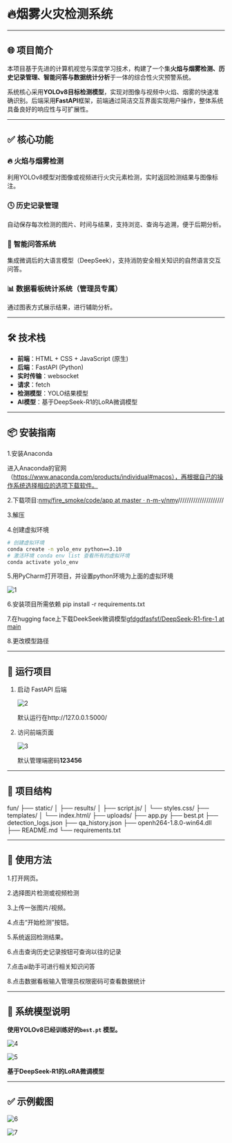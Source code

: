 # 🔥烟雾火灾检测系统

------

## 🌐 项目简介

本项目基于先进的计算机视觉与深度学习技术，构建了一个集**火焰与烟雾检测、历史记录管理、智能问答与数据统计分析**于一体的综合性火灾预警系统。

系统核心采用**YOLOv8目标检测模型**，实现对图像与视频中火焰、烟雾的快速准确识别。后端采用**FastAPI**框架，前端通过简洁交互界面实现用户操作，整体系统具备良好的响应性与可扩展性。

------

## ✅ 核心功能

### 🔥 **火焰与烟雾检测**

 利用YOLOv8模型对图像或视频进行火灾元素检测，实时返回检测结果与图像标注。

### 🕓 **历史记录管理**

 自动保存每次检测的图片、时间与结果，支持浏览、查询与追溯，便于后期分析。

### 💬 **智能问答系统**

 集成微调后的大语言模型（DeepSeek），支持消防安全相关知识的自然语言交互问答。

### 📊 **数据看板统计系统（管理员专属）**

 通过图表方式展示结果，进行辅助分析。

------

## 🛠️ 技术栈

- **前端**：HTML + CSS + JavaScript (原生)
- **后端**：FastAPI (Python)
- **实时传输**：websocket
- **请求**：fetch
- **检测模型**：YOLO结果模型
- **AI模型**：基于DeepSeek-R1的LoRA微调模型

------

## 📦 安装指南

1.安装Anaconda

进入Anaconda的官网（https://www.anaconda.com/products/individual#macos），再根据自己的操作系统选择相应的选项下载软件。

2.下载项目:[nmy/fire_smoke/code/app at master · n-m-y/nmy](https://github.com/n-m-y/nmy/tree/master/fire_smoke/code/app)/////////////////////

3.解压

4.创建虚拟环境

```bash
# 创建虚拟环境
conda create -n yolo_env python==3.10
# 激活环境 conda env list 查看所有的虚拟环境
conda activate yolo_env
```

5.用PyCharm打开项目，并设置python环境为上面的虚拟环境

![1](https://github.com/n-m-y/nmy/raw/master/fire_smoke/img/1.png)

6.安装项目所需依赖
   pip install -r requirements.txt

7.在hugging face上下载DeekSeek微调模型[gfdgdfasfsf/DeepSeek-R1-fire-1 at main](https://huggingface.co/gfdgdfasfsf/DeepSeek-R1-fire-1/tree/main)

8.更改模型路径

------

## 🚀 运行项目

1. 启动 FastAPI 后端

   ![2](https://github.com/n-m-y/nmy/raw/master/fire_smoke/img/2.png)

   默认运行在http://127.0.0.1:5000/

2. 访问前端页面

   ![3](https://github.com/n-m-y/nmy/raw/master/fire_smoke/img/3.png)
   
   默认管理端密码**123456**

------

## 📁 项目结构

fun/
├── static/ 
│    ├── results/ 
│    ├── script.js/
│    └── styles.css/ 
├── templates/ 
│    └── index.html/ 
├── uploads/ 
├── app.py
├── best.pt 
├── detection_logs.json 
├── qa_history.json 
├── openh264-1.8.0-win64.dll 
├── README.md
└── requirements.txt

------

## 📸 使用方法

1.打开网页。

2.选择图片检测或视频检测

3.上传一张图片/视频。

4.点击“开始检测”按钮。

5.系统返回检测结果。

6.点击查询历史记录按钮可查询以往的记录

7.点击ai助手可进行相关知识问答

8.点击数据看板输入管理员权限密码可查看数据统计

------

## 🧠 系统模型说明

**使用YOLOv8已经训练好的`best.pt` 模型。**

![4](https://github.com/n-m-y/nmy/raw/master/fire_smoke/img/4.jpg)

![5](https://github.com/n-m-y/nmy/raw/master/fire_smoke/img/5.jpg)

**基于DeepSeek-R1的LoRA微调模型**



------

## ✅ 示例截图

![6](https://github.com/n-m-y/nmy/raw/master/fire_smoke/img/6.png)

![7](https://github.com/n-m-y/nmy/raw/master/fire_smoke/img/7.png)